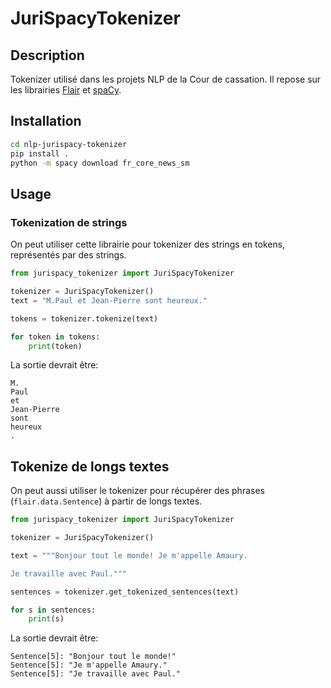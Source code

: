 # JuriSpacyTokenizer

## Description

Tokenizer utilisé dans les projets NLP de la Cour de cassation. Il repose sur les librairies [Flair](https://github.com/flairNLP/flair) et [spaCy](https://github.com/explosion/spaCy/).

## Installation

```bash
cd nlp-jurispacy-tokenizer
pip install .
python -m spacy download fr_core_news_sm
```

## Usage

### Tokenization de strings

On peut utiliser cette librairie pour tokenizer des strings en tokens, représentés par des strings.

```python
from jurispacy_tokenizer import JuriSpacyTokenizer

tokenizer = JuriSpacyTokenizer()
text = "M.Paul et Jean-Pierre sont heureux."

tokens = tokenizer.tokenize(text)

for token in tokens:
    print(token)
```

La sortie devrait être:

```
M.
Paul
et
Jean-Pierre
sont
heureux
.
```

## Tokenize de longs textes

On peut aussi utiliser le tokenizer pour récupérer des phrases (`flair.data.Sentence`) à partir de longs textes.

```python
from jurispacy_tokenizer import JuriSpacyTokenizer

tokenizer = JuriSpacyTokenizer()

text = """Bonjour tout le monde! Je m'appelle Amaury.

Je travaille avec Paul."""

sentences = tokenizer.get_tokenized_sentences(text)

for s in sentences:
    print(s)

```

La sortie devrait être:

```
Sentence[5]: "Bonjour tout le monde!"
Sentence[5]: "Je m'appelle Amaury."
Sentence[5]: "Je travaille avec Paul."
```
